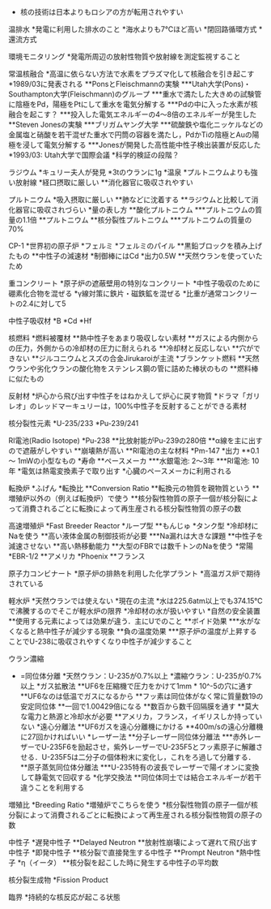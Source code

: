 * 核の技術は日本よりもロシアの方が転用されやすい

 温排水
*発電に利用した排水のこと
*海水よりも7℃ほど高い
*閉回路循環方式
*還流方式

 環境モニタリング
*発電所周辺の放射性物質や放射線を測定監視すること

 常温核融合
*高温に依らない方法で水素をプラズマ化して核融合を引き起こす
*1989/03に発表される
**PonsとFleischmannの実験
***Utah大学(Pons)・Southampton大学(Fleischmann)のグループ
***重水で満たした大きめの試験管に陰極をPd，陽極をPtにして重水を電気分解する
***Pdの中に入った水素が核融合を起こす？
***投入した電気エネルギーの4～8倍のエネルギーが発生した
**Steven Jonesの実験
***ブリガムヤング大学
***硫酸鉄や塩化ニッケルなどの金属塩と硝酸を若干混ぜた重水で円筒の容器を満たし，PdかTiの陰極とAuの陽極を浸して電気分解する
***Jonesが開発した高性能中性子検出装置が反応した
*1993/03: Utah大学で国際会議
*科学的検証の段階？

 ラジウム
*キュリー夫人が発見
*3tのウランに1g
*温泉
*プルトニウムよりも強い放射線
*経口摂取に厳しい
**消化器官に吸収されやすい

 プルトニウム
*吸入摂取に厳しい
**肺などに沈着する
**ラジウムと比較して消化器官に吸収されづらい
*量の表し方
**酸化プルトニウム
***プルトニウムの質量の1.1倍
**プルトニウム
**核分裂性プルトニウム
***プルトニウムの質量の70%

 CP-1
*世界初の原子炉
*フェルミ
*フェルミのパイル
**黒鉛ブロックを積み上げたもの
**中性子の減速材
*制御棒にはCd
*出力0.5W
**天然ウランを使っていたため

 重コンクリート
*原子炉の遮蔽壁用の特別なコンクリート
*中性子吸収のために硼素化合物を混ぜる
*γ線対策に鉄片・磁鉄鉱を混ぜる
*比重が通常コンクリートの2.4に対して5

 中性子吸収材
*B
*Cd
*Hf

 核燃料
*燃料被覆材
**熱中性子をあまり吸収しない素材
**ガスによる内側からの圧力，外側からの冷却材の圧力に耐えられる
**冷却材と反応しない
**穴ができない
**ジルコニウムとスズの合金Jirukaroiが主流
*ブランケット燃料
**天然ウランや劣化ウランの酸化物をステンレス鋼の管に詰めた棒状のもの
**燃料棒に似たもの

 反射材
*炉心から飛び出す中性子をはねかえして炉心に戻す物質
*ドラマ「ガリレオ」のレッドマーキュリーは，100%中性子を反射することができる素材

 核分裂性元素
*U-235/233
*Pu-239/241

 RI電池(Radio Isotope)
*Pu-238
**比放射能がPu-239の280倍
**α線を主に出すので遮蔽がしやすい
**崩壊熱が高い
**RI電池の主な材料
*Pm-147
*出力
**0.1 ～ 1mWの小型なもの
*寿命
**ペースメーカ
***水銀電池: 2～3年
***RI電池: 10年
*電気は熱電変換素子で取り出す
*心臓のペースメーカに利用される

 転換炉
*ふげん
*転換比
**Conversion Ratio
**転換元の物質を親物質という
**増殖炉以外の（例えば転換炉）で使う
**核分裂性物質の原子一個が核分裂によって消費されるごとに転換によって再生産される核分裂性物質の原子の数

 高速増殖炉
*Fast Breeder Reactor
*ループ型
**もんじゅ
*タンク型
*冷却材にNaを使う
**高い液体金属の制御技術が必要
***Na漏れは大きな課題
**中性子を減速させない
**高い熱移動能力
**大型のFBRでは数千トンのNaを使う
*常陽
*EBR-1/2
**アメリカ
*Phoenix
**フランス

 原子力コンビナート
*原子炉の排熱を利用した化学プラント
*高温ガス炉で期待されている

 軽水炉
*天然ウランでは使えない
*現在の主流
*水は225.6atm以上でも374.15℃で沸騰するのでそこが軽水炉の限界
*冷却材の水が扱いやすい
*自然の安全装置
**使用する元素によっては効果が違う．主にUでのこと
**ボイド効果
***水がなくなると熱中性子が減少する現象
**負の温度効果
***原子炉の温度が上昇することでU-238に吸収されやすくなり中性子が減少すること

 ウラン濃縮
* =同位体分離
*天然ウラン：U-235が0.7%以上
*濃縮ウラン：U-235が0.7%以上
*ガス拡散法
**UF6を圧縮機で圧力をかけて1mm * 10^-5の穴に通す
**UF6なのは低温でガスになるから
**フッ素は同位体がなく常に質量数19の安定同位体
**一回で1.00429倍になる
**数百から数千回隔膜を通す
**莫大な電力と熱源と冷却水が必要
**アメリカ，フランス，イギリスしか持っていない
*遠心分離法
**UF6ガスを遠心分離機にかける
**400m/sの遠心分離機に27回かければいい
*レーザー法
**分子レーザー同位体分離法
***赤外レーザーでU-235F6を励起させ，紫外レーザーでU-235F5とフッ素原子に解離させる．U-235F5は二分子の個体粉末に変化し，これをろ過して分離する．
**原子蒸気同位体分離法
***U-235特有の波長でレーザーで陽イオンに変換して静電気で回収する
*化学交換法
**同位体同士では結合エネルギーが若干違うことを利用する

 増殖比
*Breeding Ratio
*増殖炉でこちらを使う
*核分裂性物質の原子一個が核分裂によって消費されるごとに転換によって再生産される核分裂性物質の原子の数

 中性子
*遅発中性子
**Delayed Neutron
**放射性崩壊によって遅れて飛び出す中性子
*即発中性子
**核分裂で直接発生する中性子
**Prompt Neutron
*熱中性子
*η（イータ）
**核分裂を起こした時に発生する中性子の平均数

 核分裂生成物
*Fission Product

 臨界
*持続的な核反応が起こる状態
